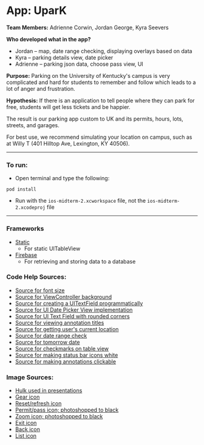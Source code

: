 # App: UparK

**Team Members:** Adrienne Corwin, Jordan George, Kyra Seevers

**Who developed what in the app?**
- Jordan – map, date range checking, displaying overlays based on data
- Kyra – parking details view, date picker
- Adrienne – parking json data, choose pass view, UI

**Purpose:** Parking on the University of Kentucky's campus is very complicated and hard for students to remember and follow which leads to a lot of anger and frustration.

**Hypothesis:** If there is an application to tell people where they can park for free, students will get less tickets and be happier.

The result is our parking app custom to UK and its permits, hours, lots, streets, and garages.

For best use, we recommend simulating your location on campus, such as at Willy T (401 Hilltop Ave, Lexington, KY 40506).

<hr>

### To run:
- Open terminal and type the following:
```
pod install
```
- Run with the `ios-midterm-2.xcworkspace` file, not the `ios-midterm-2.xcodeproj` file

<hr>

### Frameworks
- [Static](https://github.com/venmo/Static)
  - For static UITableView
- [Firebase](https://firebase.google.com/)
  - For retrieving and storing data to a database

### Code Help Sources:
- [Source for font size](https://stackoverflow.com/questions/28742018/swift-increase-font-size-of-the-uitextview-how)
- [Source for ViewController background](https://stackoverflow.com/questions/29759224/change-background-color-of-viewcontroller-swift-single-view-application/29759262)
- [Source for creating a UITextField programmatically](https://stackoverflow.com/questions/2728354/add-uitextfield-on-uiview-programmatically)
- [Source for UI Date Picker View implementation](https://www.youtube.com/watch?v=aa-lNWUVY7g)
- [Source for UI Text Field with rounded corners](https://stackoverflow.com/questions/13717007/uitextfield-rounded-corner-issue)
- [Source for viewing annotation titles](https://stackoverflow.com/questions/37320485/swift-how-to-get-information-from-a-custom-annotation-on-clicked)
- [Source for getting user's current location](https://stackoverflow.com/questions/25296691/get-users-current-location-coordinates)
- [Source for date range check](https://stackoverflow.com/questions/29652771/how-to-check-if-time-is-within-a-specific-range-in-swift/39499504#)
- [Source for tomorrow date](https://stackoverflow.com/questions/44009804/swift-3-how-to-get-date-for-tomorrow-and-yesterday-take-care-special-case-ne)
- [Source for checkmarks on table view](https://www.youtube.com/watch?v=5MZ-WJuSdpg)
- [Source for making status bar icons white](https://stackoverflow.com/questions/38740648/how-to-set-status-bar-style-in-swift-3)
- [Source for making annotations clickable](https://www.hackingwithswift.com/example-code/location/how-to-add-annotations-to-mkmapview-using-mkpointannotation-and-mkpinannotationview)

### Image Sources:
- [Hulk used in presentations](https://www.google.com/search?safe=strict&client=firefox-b-1-ab&biw=1440&bih=781&tbm=isch&sa=1&ei=FcbVW-OoEMzMjwS26JTQCQ&q=hulk&oq=hulk&gs_l=img.3..0i67l2j0j0i67j0l3j0i67l2j0.32104.32571..32783...0.0..0.168.331.3j1......1....1..gws-wiz-img.......35i39.0EZpNXHRQe4#imgrc=IuSm1zmzoiIeoM)
- [Gear icon](https://www.iconfinder.com/icons/192450/settings_icon)
- [Reset/refresh icon](https://www.kisspng.com/png-computer-icons-android-synchronization-refresh-ico-2670652/)
- [Permit/pass icon; photoshopped to black](https://uknow.uky.edu/sites/default/files/styles/uknow_story_image/public/externals/ec8f40452989ecb2a59ab6a53d26a1c6.jpg)
- [Zoom icon; photoshopped to black](http://chittagongit.com/icon/navigation-icon-png-25.html)
- [Exit icon](https://openclipart.org/image/2400px/svg_to_png/242814/close_icon_black.png)
- [Back icon]()
- [List icon]()
